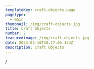 ```yaml
---
templateKey: craft-objects-page
pagetype:
  - main
thumbnail: /img/craft-objects.jpg
title: Craft Objects
number: 2
featuredimage: /img/craft-objects.jpg
date: 2023-03-10T10:17:05.133Z
description: Craft Objects
---
```

/